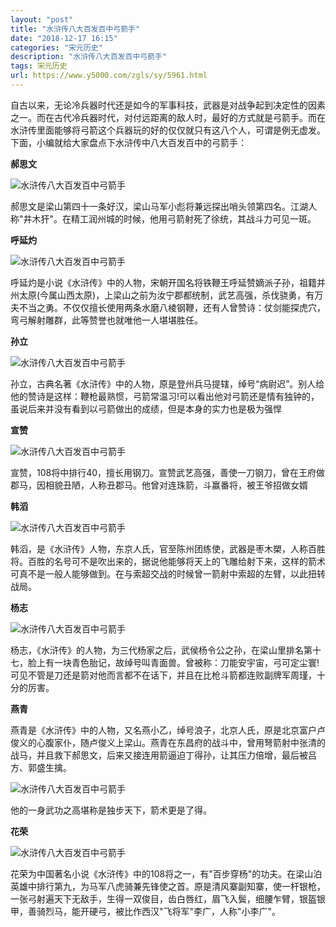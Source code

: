 ```yaml
---
layout: "post"
title: "水浒传八大百发百中弓箭手"
date: "2018-12-17 16:15"
categories: "宋元历史"
description: "水浒传八大百发百中弓箭手"
tags: 宋元历史
url: https://www.y5000.com/zgls/sy/5961.html
---
```






自古以来，无论冷兵器时代还是如今的军事科技，武器是对战争起到决定性的因素之一。而在古代冷兵器时代，对付远距离的敌人时，最好的方式就是弓箭手。而在水浒传里面能够将弓箭这个兵器玩的好的仅仅就只有这八个人，可谓是例无虚发。下面，小编就给大家盘点下水浒传中八大百发百中的弓箭手：

**郝思文**

![水浒传八大百发百中弓箭手](/uploads/allimg/161128/6-16112P91232143.JPG)

郝思文是梁山第四十一条好汉，梁山马军小彪将兼远探出哨头领第四名。江湖人称"井木犴"。在精工润州城的时候，他用弓箭射死了徐统，其战斗力可见一斑。

**呼延灼**

![水浒传八大百发百中弓箭手](/uploads/allimg/161128/6-16112P91250296.JPG)

呼延灼是小说《水浒传》中的人物，宋朝开国名将铁鞭王呼延赞嫡派子孙，祖籍并州太原(今属山西太原)，上梁山之前为汝宁郡都统制，武艺高强，杀伐骁勇，有万夫不当之勇。不仅仅擅长使用两条水磨八棱钢鞭，还有人曾赞诗：仗剑能探虎穴，弯弓解射雕群，此等赞誉也就唯他一人堪堪胜任。

**孙立**

![水浒传八大百发百中弓箭手](/uploads/allimg/161128/6-16112P91304939.JPG)

孙立，古典名著《水浒传》中的人物，原是登州兵马提辖，绰号“病尉迟”。别人给他的赞诗是这样：鞭枪最熟惯，弓箭常温习!可以看出他对弓箭还是情有独钟的，虽说后来并没有看到以弓箭做出的成绩，但是本身的实力也是极为强悍

**宣赞**

![水浒传八大百发百中弓箭手](/uploads/allimg/161128/6-16112P9131R93.JPG)

宣赞，108将中排行40，擅长用钢刀。宣赞武艺高强，善使一刀钢刀，曾在王府做郡马，因相貌丑陋，人称丑郡马。他曾对连珠箭，斗赢番将，被王爷招做女婿

**韩滔**

![水浒传八大百发百中弓箭手](/uploads/allimg/161128/6-16112P91331T5.JPG)

韩滔，是《水浒传》人物，东京人氏，官至陈州团练使，武器是枣木槊，人称百胜将。百胜的名号可不是吹出来的，据说他能够将天上的飞雕给射下来，这样的箭术可真不是一般人能够做到。在与索超交战的时候曾一箭射中索超的左臂，以此扭转战局。

**杨志**

![水浒传八大百发百中弓箭手](/uploads/allimg/161128/6-16112P9134bY.JPG)

杨志，《水浒传》的人物，为三代杨家之后，武侯杨令公之孙，在梁山里排名第十七，脸上有一块青色胎记，故绰号叫青面兽。曾被称：刀能安宇宙，弓可定尘寰!可见不管是刀还是箭对他而言都不在话下，并且在比枪斗箭都连败副牌军周瑾，十分的厉害。

**燕青**

燕青是《水浒传》中的人物，又名燕小乙，绰号浪子，北京人氏，原是北京富户卢俊义的心腹家仆，随卢俊义上梁山。燕青在东昌府的战斗中，曾用弩箭射中张清的战马，并且救下郝思文，后来又接连用箭逼迫丁得孙，让其压力倍增，最后被吕方、郭盛生擒。

![水浒传八大百发百中弓箭手](/uploads/allimg/161128/6-16112P91411b8.JPG)

他的一身武功之高堪称是独步天下，箭术更是了得。

**花荣**

![水浒传八大百发百中弓箭手](/uploads/allimg/161128/6-16112P91423P0.JPG)

花荣为中国著名小说《水浒传》中的108将之一，有"百步穿杨"的功夫。在梁山泊英雄中排行第九，为马军八虎骑兼先锋使之首。原是清风寨副知寨，使一杆银枪，一张弓射遍天下无敌手，生得一双俊目，齿白唇红，眉飞入鬓，细腰乍臂，银盔银甲，善骑烈马，能开硬弓，被比作西汉"飞将军"李广，人称"小李广"。
